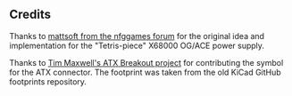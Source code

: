## Credits
Thanks to [mattsoft from the nfggames forum](https://nfggames.com/forum2/index.php?topic=6510.0) for the original idea and implementation for the "Tetris-piece" X68000 OG/ACE power supply.

Thanks to [Tim Maxwell's ATX Breakout project](http://timmaxwell.org/pages/atx-breakout/) for contributing the symbol for the ATX connector. The footprint was taken from the old KiCad GitHub footprints repository.
